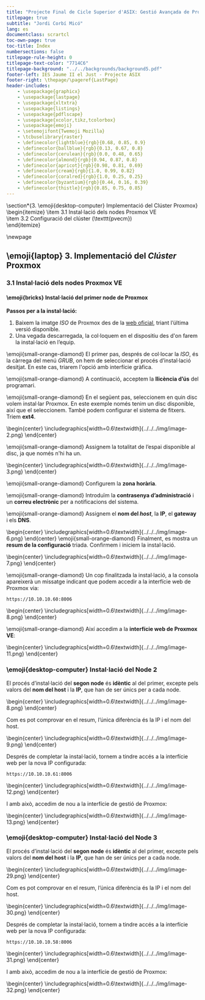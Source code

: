 ```yaml
---
title: "Projecte Final de Cicle Superior d'ASIX: Gestió Avançada de Proxmox"
titlepage: true
subtitle: "Jordi Corbí Micó"
lang: es
documentclass: scrartcl
toc-own-page: true
toc-title: Índex
numbersections: false
titlepage-rule-height: 0
titlepage-text-color: "7714C6"
titlepage-background: "../../backgrounds/background5.pdf"
footer-left: IES Jaume II el Just - Projecte ASIX
footer-right: \thepage/\pageref{LastPage}
header-includes:
    - \usepackage{graphicx}
    - \usepackage{lastpage}
    - \usepackage{xltxtra}
    - \usepackage{listings}
    - \usepackage{pdflscape}
    - \usepackage{xcolor,tikz,tcolorbox}
    - \usepackage{emoji}
    - \setemojifont{Twemoji Mozilla}
    - \tcbuselibrary{raster}
    - \definecolor{lightblue}{rgb}{0.68, 0.85, 0.9}
    - \definecolor{ballblue}{rgb}{0.13, 0.67, 0.8}
    - \definecolor{cerulean}{rgb}{0.0, 0.48, 0.65}
    - \definecolor{almond}{rgb}{0.94, 0.87, 0.8}
    - \definecolor{apricot}{rgb}{0.98, 0.81, 0.69}
    - \definecolor{cream}{rgb}{1.0, 0.99, 0.82}
    - \definecolor{coralred}{rgb}{1.0, 0.25, 0.25}
    - \definecolor{byzantium}{rgb}{0.44, 0.16, 0.39}
    - \definecolor{thistle}{rgb}{0.85, 0.75, 0.85}
---
```


\section*{3. \emoji{desktop-computer} Implementació del Clúster Proxmox}
\begin{itemize}
  \item 3.1 Instal·lació dels nodes Proxmox VE  
  \item 3.2 Configuració del clúster (\texttt{pvecm})  
\end{itemize}

\newpage

## \emoji{laptop} 3.  Implementació del *Clúster* Proxmox

### 3.1  Instal·lació dels nodes Proxmox VE

#### \emoji{bricks} Instal·lació del primer node de Proxmox

**Passos per a la instal·lació:**

1. Baixem la imatge *ISO* de Proxmox des de la [web oficial](https://proxmox.com/en/downloads), triant l’última versió disponible.
2. Una vegada descarregada, la col·loquem en el dispositiu des d'on farem la instal·lació en l’equip.

\emoji{small-orange-diamond} El primer pas, després de col·locar la *ISO*, és la càrrega del menú *GRUB*, on hem de seleccionar el procés d’instal·lació desitjat. En este cas, triarem l'opció amb interfície gràfica.

\emoji{small-orange-diamond} A continuació, acceptem la **llicència d’ús** del programari.

\emoji{small-orange-diamond} En el següent pas, seleccionem en quin disc volem instal·lar Proxmox. En este exemple només tenim un disc disponible, així que el seleccionem. També podem configurar el sistema de fitxers. Triem **ext4**.

\begin{center}
    \includegraphics[width=0.6\textwidth]{../../../img/image-2.png}
\end{center}

\emoji{small-orange-diamond} Assignem la totalitat de l’espai disponible al disc, ja que només n'hi ha un.

\begin{center}
    \includegraphics[width=0.6\textwidth]{../../../img/image-3.png}
\end{center}

\emoji{small-orange-diamond} Configurem la **zona horària**.

\emoji{small-orange-diamond} Introduïm la **contrasenya d’administració** i un **correu electrònic** per a notificacions del sistema.

\emoji{small-orange-diamond} Assignem el **nom del *host***, la **IP**, el **gateway** i els **DNS**.

\begin{center}
    \includegraphics[width=0.6\textwidth]{../../../img/image-6.png}
\end{center}
\emoji{small-orange-diamond} Finalment, es mostra un **resum de la configuració** triada. Confirmem i iniciem la instal·lació.

\begin{center}
    \includegraphics[width=0.6\textwidth]{../../../img/image-7.png}
\end{center}

\emoji{small-orange-diamond} Un cop finalitzada la instal·lació, a la consola apareixerà un missatge indicant que podem accedir a la interfície web de Proxmox via:

```
https://10.10.10.60:8006
```

\begin{center}
    \includegraphics[width=0.6\textwidth]{../../../img/image-8.png}
\end{center}

\emoji{small-orange-diamond} Així accedim a la **interfície web de Proxmox VE**:

\begin{center}
    \includegraphics[width=0.6\textwidth]{../../../img/image-11.png}
\end{center}

### \emoji{desktop-computer} Instal·lació del Node 2

El procés d’instal·lació del **segon node** és **idèntic** al del primer, excepte pels valors del **nom del host** i la **IP**, que han de ser únics per a cada node.

\begin{center}
    \includegraphics[width=0.6\textwidth]{../../../img/image-8.png}
\end{center}

Com es pot comprovar en el resum, l’única diferència és la IP i el nom del host.

\begin{center}
    \includegraphics[width=0.6\textwidth]{../../../img/image-9.png}
\end{center}

Després de completar la instal·lació, tornem a tindre accés a la interfície web per la nova IP configurada:

```
https://10.10.10.61:8006
```

\begin{center}
    \includegraphics[width=0.6\textwidth]{../../../img/image-12.png}
\end{center}

I amb això, accedim de nou a la interfície de gestió de Proxmox:

\begin{center}
    \includegraphics[width=0.6\textwidth]{../../../img/image-13.png}
\end{center}

### \emoji{desktop-computer} Instal·lació del Node 3

El procés d’instal·lació del **segon node** és **idèntic** al del primer, excepte pels valors del **nom del host** i la **IP**, que han de ser únics per a cada node.

\begin{center}
    \includegraphics[width=0.6\textwidth]{../../../img/image-29.png}
\end{center}

Com es pot comprovar en el resum, l’única diferència és la IP i el nom del host.

\begin{center}
    \includegraphics[width=0.6\textwidth]{../../../img/image-30.png}
\end{center}

Després de completar la instal·lació, tornem a tindre accés a la interfície web per la nova IP configurada:

```
https://10.10.10.58:8006
```

\begin{center}
    \includegraphics[width=0.6\textwidth]{../../../img/image-31.png}
\end{center}

I amb això, accedim de nou a la interfície de gestió de Proxmox:

\begin{center}
    \includegraphics[width=0.6\textwidth]{../../../img/image-32.png}
\end{center}